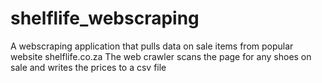 # shelflife_webscraping
A webscraping application that pulls data on sale items from popular website shelflife.co.za
The web crawler scans the page for any shoes on sale and writes the prices to a csv file
